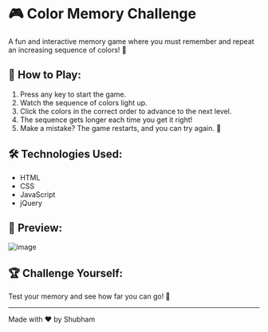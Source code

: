 # 🎮 Color Memory Challenge

A fun and interactive memory game where you must remember and repeat an increasing sequence of colors! 🌈  

## 🚀 How to Play:
1. Press any key to start the game.
2. Watch the sequence of colors light up.
3. Click the colors in the correct order to advance to the next level.
4. The sequence gets longer each time you get it right!
5. Make a mistake? The game restarts, and you can try again. 🔁

## 🛠️ Technologies Used:
- HTML
- CSS
- JavaScript
- jQuery


## 📸 Preview:
![image](https://github.com/user-attachments/assets/20701851-0f9d-4331-95ba-259684092c07)


## 🏆 Challenge Yourself:
Test your memory and see how far you can go! 🚀  

---
Made with ❤️ by Shubham
